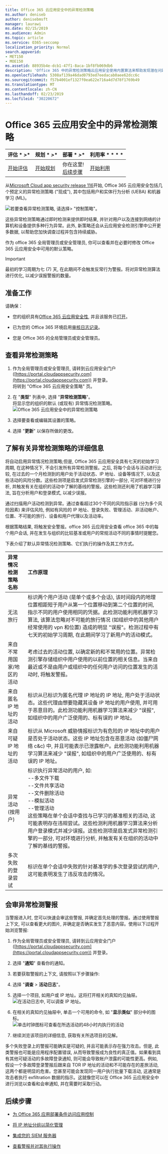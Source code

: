 ```yaml
---
title: Office 365 云应用安全中的异常检测策略
ms.author: deniseb
author: denisebmsft
manager: laurawi
ms.date: 02/15/2019
ms.audience: Admin
ms.topic: article
ms.service: O365-seccomp
localization_priority: Normal
search.appverid:
- MET150
- MOE150
ms.assetid: 88935b4e-dcb1-47f1-8aca-1bf8fb069db6
description: 'Office 365 中的异常检测策略云应用安全使用内置算法来帮助发现潜在问题。您应该至少有一个异常检测策略, 您可以使用筛选器调整 (在创建时)。 '
ms.openlocfilehash: 5308af139a46dad0793ed7eedacab0aee62dcc6c
ms.sourcegitcommit: f57b4001ef1327f0ea622e716a4d7d78f1769b49
ms.translationtype: MT
ms.contentlocale: zh-CN
ms.lasthandoff: 02/23/2019
ms.locfileid: "30220672"
---
```

# <a name="anomaly-detection-policies-in-office-365-cloud-app-security"></a>Office 365 云应用安全中的异常检测策略

|评估 * *\>**|规划 * *\>**|部署 * *\>**|利用率 * * * *|
|:-----|:-----|:-----|:-----|
|[开始评估](office-365-cas-overview.md) <br/> |[开始规划](get-ready-for-office-365-cas.md) <br/> |你在这里!  <br/> [后续步骤](ocas-conditional-access-app-control.md) <br/> |[开始利用](utilization-activities-for-ocas.md) <br/> |
   
从[Microsoft Cloud app security release 116](new-in-office-365-cas-2018.md#office-365-cloud-app-security-release-116)开始, Office 365 云应用安全包括几个预定义的异常检测策略 ("现成"), 其中包括用户和实体行为分析 (UEBA) 和机器学习 (ML)。
  
![若要查看异常检测策略, 请选择\> "控制策略"。](media/9663baa5-98bf-45e0-9458-6e572b43ec72.png)
  
这些异常检测策略通过即时检测来提供即时结果, 并针对用户以及连接到网络的计算机和设备提供多种行为异常。此外, 新策略还会从云应用安全检测引擎中公开更多数据, 以帮助您加快调查过程并包含持续威胁。
  
作为 office 365 全局管理员或安全管理员, 你可以查看并在必要时修改 Office 365 云应用安全中可用的默认策略。
  
 > [!IMPORTANT]
> 最初的学习周期为七 (7) 天, 在此期间不会触发反常行为警报。将对异常检测算法进行优化, 以减少误报警报的数量。 
  
## <a name="before-you-begin"></a>准备工作

请确保：
  
- 您的组织具有[Office 365 云应用安全性](office-365-cas-overview.md), 并且该服务已[打开](turn-on-office-365-cas.md)。
    
- 已为您的 Office 365 环境启用[审核日志记录](turn-audit-log-search-on-or-off.md)。 
    
- 您是 Office 365 的全局管理员或安全管理员。
    
## <a name="view-your-anomaly-detection-policies"></a>查看异常检测策略

1. 作为全局管理员或安全管理员, 请转到云应用安全门户 ([https://portal.cloudappsecurity.com](https://portal.cloudappsecurity.com)) 并登录。<br>将转到 "Office 365 云应用安全策略" 页。
    
2. 在 "**类型**" 列表中, 选择 "**异常检测策略**"。<br>将显示您的组织的默认 (或现有) 异常情况检测策略。<br>![Office 365 云应用安全中的异常检测策略](media/2e0ee770-787a-4d4a-bea8-389dc765d4c6.png)
  
3. 选择要查看或编辑其设置的策略。
    
4. 选择 "**更新**" 以保存所做的更改。 
    
## <a name="learn-more-about-anomaly-detection-policies"></a>了解有关异常检测策略的详细信息

将自动启用异常情况检测策略;但是, Office 365 云应用安全具有七天的初始学习周期, 在这种情况下, 不会引发所有异常检测警报。之后, 将每个会话与活动进行比较, 在过去的一个月检测到的用户处于活动状态、IP 地址、设备等情况下, 以及这些活动的风险分数。这些检测项是启发式异常检测引擎的一部分, 可对环境进行分析, 并触发有关在组织的活动中了解的基线的警报。这些检测还利用了机器学习算法, 旨在分析用户和登录模式, 以减少误报。
  
通过扫描用户活动检测到异常。通过查看超过30个不同的风险指示器 (分为多个风险因素) 来评估风险, 例如有风险的 IP 地址、登录失败、管理活动、非活动帐户、位置、不可能的旅行、设备和用户代理以及活动率。
  
根据策略结果, 将触发安全警报。office 365 云应用安全查看 office 365 中的每个用户会话, 并在发生与组织的比较基准或用户的常规活动不同的事情时提醒您。
  
下表介绍了默认异常情况检测策略、它们执行的操作及其工作方式。
  
|**异常情况检测策略名称**|**工作原理**|
|:-----|:-----|
|无法旅行  <br/> |标识两个用户活动 (是单个或多个会话), 该时间段内的地理位置相距短于用户从第一个位置移动到第二个位置的时间, 指示不同的用户使用相同的凭据。此检测功能利用机器学习算法, 该算法忽略对不可能的旅行情况 (如组织中的其他用户经常使用的 vpn 和位置) 造成的明显 "误报"。检测过程中有七天的初始学习周期, 在此期间学习了新用户的活动模式。  <br/> |
|来自不常用国家/地区的活动  <br/> |考虑过去的活动位置, 以确定新的和不常用的位置。异常检测引擎存储组织中用户使用的以前位置的相关信息。当来自最近或不是由用户或组织中的任何用户访问的位置发生的活动时, 将触发警报。  <br/> |
|来自匿名 IP 地址的活动  <br/> |标识从已标识为匿名代理 IP 地址的 IP 地址, 用户处于活动状态。这些代理由想要隐藏其设备 IP 地址的用户使用, 并可用于恶意目的。此检测功能利用机器学习算法来减少 "误报", 如组织中的用户广泛使用的、标有误的 IP 地址。  <br/> |
|来自可疑 IP 地址的活动  <br/> |标识从 Microsoft 威胁情报标识为有危险的 IP 地址中的用户是否处于活动状态。这些 IP 地址包含在恶意活动 (如僵尸网络 c&amp;c) 中, 并且可能表示已泄露帐户。此检测功能利用机器学习算法来减少 "误报", 如组织中的用户广泛使用的、标有误的 IP 地址。  <br/> |
|异常活动 (按用户)  <br/> | 标识执行异常活动的用户, 如:  <br/>  --多文件下载  <br/>  --文件共享活动  <br/>  --文件删除活动  <br/>  --模拟活动  <br/>  --管理活动  <br/>  这些策略在单个会话中查找与已学习的基准相关的活动, 这可能表明存在违规尝试。这些检测利用机器学习算法来分析用户登录模式并减少误报。这些检测项是启发式异常检测引擎的一部分, 可对环境进行分析, 并触发有关在组织的活动中了解的基线的警报。  <br/> |
|多次失败的登录尝试  <br/> |标识在单个会话中失败的针对基准学的多次登录尝试的用户, 这可能表明发生了违反攻击的情况。  <br/> |
   
## <a name="triage-anomaly-detection-alerts"></a>会审异常检测警报

当警报进入时, 您可以快速会审这些警报, 并确定首先处理的警报。通过使用警报上下文, 可以查看更大的图片, 并确定是否确实发生了恶意内容。使用以下过程开始浏览警报:
  
1. 作为全局管理员或安全管理员, 请转到云应用安全门户 ([https://portal.cloudappsecurity.com](https://portal.cloudappsecurity.com)) 并登录。 
    
2. 选择 "**通知**" 查看你的通知。 
    
3. 若要获取警报的上下文, 请按照以下步骤操作:
    
4. 选择 "**调查** \> **活动日志**"。
    
5. 选择一个项目, 如用户或 IP 地址。这将打开相关的真知灼见抽屉。<br>![在活动日志中, 可以调查 IP 地址。](media/32a727c5-e406-4fe2-9443-c1a7fb6628fc.png)
  
6. 在相关的真知灼见抽屉中, 单击一个可用的命令, 如 "**显示类似**" 部分中的图标。<br> ![单击时钟图标可查看在所选活动的48小时内执行的活动](media/c6c96aa0-98e5-4205-8873-45f8d6fd0843.png)
  
7. 继续浏览该项目的详细信息, 获取有关所选项目的见解。
    
多个失败登录上的警报可能确实是可疑的, 并且可能表示存在强力攻击。但是, 此类警报也可能是应用程序配置错误, 从而导致警报成为良性的真正值。如果看到具有其他可疑活动的多故障登录通知, 则可能会导致帐户泄露的可能性更高。例如, 假设一个多故障登录警报后跟来自 TOR IP 地址的活动和不可能存在的差旅活动, 这两个都是明显的危害。您甚至可能会发现同一用户执行批量下载活动, 这通常是攻击者执行 exfiltration 数据的指示。这就像您可以在 Office 365 云应用安全中进行浏览以查看和会审通知, 并在需要时采取行动。
  
## <a name="next-steps"></a>后续步骤

- [为 Office 365 应用部署条件访问应用控制](ocas-deploy-conditional-access-app-control.md)

- [将 IP 地址分组以简化管理](group-your-ip-addresses-in-ocas.md)

- [集成您的 SIEM 服务器](integrate-your-siem-server-with-office-365-cas.md)
    
- [查看警报并对其执行操作](review-office-365-cas-alerts.md)
    
    

